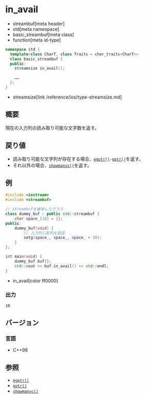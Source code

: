 # in_avail
* streambuf[meta header]
* std[meta namespace]
* basic_streambuf[meta class]
* function[meta id-type]

```cpp
namespace std {
  template<class CharT, class Traits = char_traits<CharT>>
  class basic_streambuf {
  public:
    streamsize in_avail();

    ……
  };
}
```
* streamsize[link /reference/ios/type-streamsize.md]

## 概要
現在の入力列の読み取り可能な文字数を返す。

## 戻り値
- 読み取り可能な文字列が存在する場合、[`egptr()`](egptr.md)` - `[`gptr()`](gptr.md)を返す。
- それ以外の場合、[`showmanyc()`](showmanyc.md)を返す。

## 例
```cpp example
#include <iostream>
#include <streambuf>

// streambufを継承したクラス
class dummy_buf : public std::streambuf {
    char space_[10] = {};
public:
    dummy_buf(void) {
        // 入力列に配列を設定
        setg(space_, space_, space_ + 10);
    }
};

int main(void) {
    dummy_buf buf{};
    std::cout << buf.in_avail() << std::endl;
}
```
* in_avail[color ff0000]

### 出力
```
10
```

## バージョン
### 言語
- C++98

## 参照
- [`egptr()`](egptr.md)
- [`gptr()`](gptr.md)
- [`showmanyc()`](showmanyc.md)
